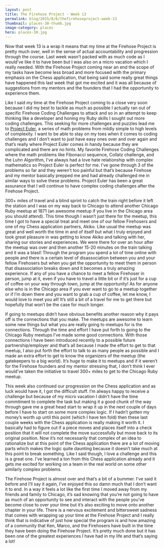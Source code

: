 ```yaml
---
layout: post
title: The Firehose Project - Week 13
permalink: blog/2015/8/6/thefirehoseproject-week-13
thumbnail: places-30-thumb.jpg
image-category: places
hero: places-30.jpg
---
```




Now that week 13 is a wrap it means that my time at the Firehose Project is pretty much over, well in the sense of actual accountability and progression through the course. Last week wasn’t packed with as much code as I would’ve like it to have been but I was also on a micro vacation which I really needed. With the Firehose Project coming near an end the scope of my tasks have become less broad and more focused with the primary emphasis on the Chess application, that being said some really great things have happened this last week that got me excited and it was all because of suggestions from my mentors and the founders that I had the opportunity to experience them.

Like I said my time at the Firehose Project coming to a close very soon because I did my best to tackle as much as possible I actually ran out of specific Firehose Coding Challenges to attack and so in an attempt to keep thinking like a developer and honing my Ruby skills I sought out more coding challenges. This seeking for more challenges and puzzles lead me to [Project Euler](https://projecteuler.net/), a series of math problems from mildly simple to high levels of complexity. I want to be able to stay on my toes when it comes to coding challenges and I don’t want to just have easy ones over and over again and that’s really where Project Euler comes in handy because they are complicated and there are no hints. My favorite Firehose Coding Challenges where the math problems like Fibonacci sequence, Collatz challenge, and the Luhn Algorithm, I’ve always had a love hate relationship with complex mathematics so Project Euler is perfect for me. I’ve gone through 3 of the problems so far and they weren’t too painful but that’s because Firehose and my mentor basically prepped me and had already challenged me in similar ways to solve these problems. Project Euler has been a great assurance that I will continue to have complex coding challenges after the Firehose Project.

300+ miles of travel and a blind sprint to catch the train right before it left the station and I was on my way back to Chicago to attend another Chicago Ruby meetup at 1871 (an awesome meetup if you live in the Chicago area you should attend). This time though I wasn’t just there for the meetup, this time I got to have a special treat and meet one of our fellow Firehosers and one of my Chess application partners, Akiko. Like usual the meetup was great and well worth the time in and of itself but what I truly enjoyed and took great pleasure in was getting to know Akiko and talking with her, sharing our stories and experiences. We were there for over an hour after the meetup was over and then another 15-20 minutes on the train talking and it was a blast! Through the program you spend a lot of time online with people and there is a certain level of disassociation between you and your fellow Firehosers but when you get the opportunity to meet them in person that disassociation breaks down and it becomes a truly amazing experience. If any of you have a chance to meet a fellow Firehoser in person, jump at it, even if you have to travel a little bit or if it’s just for a cup of coffee on your way through town, jump at the opportunity! As for anyone else who is in the Chicago area if you ever want to go to a meetup together or if I’m down there and you want to grab a cup of coffee, let me know, I would love to meet you all! It’s still a bit of a travel for me to get there but hopefully that won’t be the case for much longer.

If going to meetups didn’t have obvious benefits another reason why it pays off is the connections that you make. The meetups are awesome to learn some new things but what you are really going to meetups for is the connections. Through the time and effort I have put forth to going to the Chicago Ruby meetups I’ve made some good connections. With those connections I have been introduced recently to a possible future partnership/employer and that’s all because I made the effort to get to that meetup, I also put forth the effort to talk to as many people as possible and I made an extra effort to get to know the organizers of the meetup (the gatekeepers to a big world). It’s huge to make it to meetups and if it weren’t for the Firehose founders and my mentor stressing that, I don’t think I ever would’ve taken the initiative to travel 300+ miles to get to the Chicago Ruby meetup.

This week also continued our progression on the Chess application and as luck would have it, I got the difficult stuff. I’m always happy to receive a challenge but because of my micro vacation I didn’t have the time commitment to complete the task but making it a good chunk of the way through gave me a great head start to wrap it up in the next couple of days before I have to start on some more complex logic. If I hadn’t gotten my money’s worth up until this point (which I have ten fold) then these last couple weeks with the Chess application is really making it worth it. I basically had to figure out if a piece moves and places itself into a check position that it will not complete the move successfully but move back to its original position. Now it’s not necessarily that complex of an idea to rationalize but at this point of the Chess application there are a lot of moving parts which makes the logic quite daunting because it doesn’t take much at this point to break something. Like I said though, I love a challenge and this is a great one. I’ve learned a ton from this Chess application already and it gets me excited for working on a team in the real world on some other similarly complex problems.

The Firehose Project is almost over and that’s a bit of a bummer. I’ve said it before and I’ll say it again, I’ve enjoyed this so damn much that I don’t want it to end. In a way it feels a lot like the first time I moved away from my friends and family to Chicago, it’s sad knowing that you’re not going to have as much of an opportunity to see and interact with the people you’ve become close to over your time but it’s also exciting to move onto another chapter in your life. There is a nervous excitement and bittersweet sadness that comes with wrapping up your time at the Firehose Project and I really think that is indicative of just how special the program is and how amazing of a community that Ken, Marco, and the Firehosers have built in the time they have been doing the Firehose Project. It’s pretty much done but it has been one of the greatest experiences I have had in my life and that’s saying a lot!

